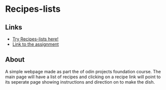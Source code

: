 # Recipes-lists

## Links
- [Try Recipes-lists here!](https://frost3dwave.github.io/odin-recipes/)
- [Link to the assignment](https://www.theodinproject.com/lessons/foundations-recipes)

## About
A simple webpage made as part the of odin projects foundation course. The main page will have a list of recipes and clicking on a recipe link will point to its seperate page showing instructions and direction on to make the dish.
